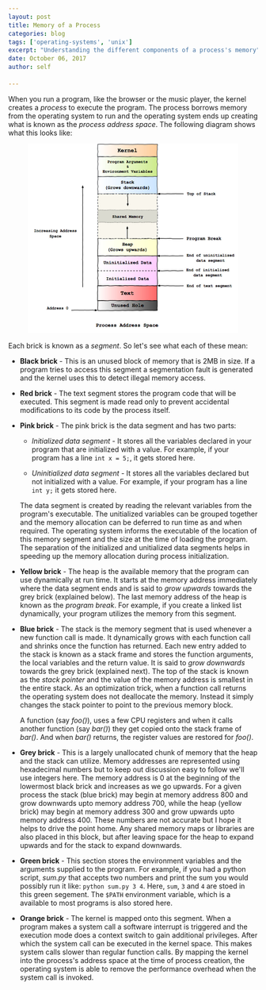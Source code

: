 ```yaml
---
layout: post
title: Memory of a Process
categories: blog
tags: ['operating-systems', 'unix']
excerpt: "Understanding the different components of a process's memory"
date: October 06, 2017
author: self

---
```


When you run a program, like the browser or the music player, the
kernel creates a _process_ to execute the program. The process borrows
memory from the operating system to run and the operating system ends
up creating what is known as the _process address space_. The
following diagram shows what this looks like:

<figure>
	<img src="../../images/memory-allocation/process_address_space.jpg" alt="process_address_space" />
</figure>

Each brick is known as a _segment_. So let's see what each of these
mean:

- **Black brick** - This is an unused block of memory that is 2MB in
  size. If a program tries to access this segment a segmentation fault
  is generated and the kernel uses this to detect illegal memory access.

- **Red brick** - The text segment stores the program code that will
  be executed. This segment is made read only to prevent accidental
  modifications to its code by the process itself.

- **Pink brick** - The pink brick is the data segment and has two
  parts:

  - *Initialized data segment* - It stores all the variables declared
    in your program that are initialized with a value. For example, if
    your program has a line `int x = 5;`, it gets stored here.

  - *Uninitialized data segment* - It stores all the variables
    declared but not initialized with a value. For example, if your
    program has a line `int y;` it gets stored here.

  The data segment is created by reading the relevant variables from
  the program's executable. The unitialized variables can be grouped
  together and the memory allocation can be deferred to run time as and
  when required. The operating system informs the executable of the
  location of this memory segment and the size at the time of loading
  the program. The separation of the initialized and unitialized data
  segments helps in speeding up the memory allocation during process
  initialization.

- **Yellow brick** - The heap is the available memory that the program
  can use dynamically at run time. It starts at the memory address
  immediately where the data segment ends and is said to _grow
  upwards_ towards the grey brick (explained below). The last memory
  address of the heap is known as the _program break_. For example, if
  you create a linked list dynamically, your program utilizes the
  memory from this segment.

- **Blue brick** - The stack is the memory segment that is used
  whenever a new function call is made. It dynamically grows with each
  function call and shrinks once the function has returned. Each new
  entry added to the stack is known as a stack frame and stores the
  function arguments, the local variables and the return value. It is
  said to _grow downwards_ towards the grey brick (explained
  next). The top of the stack is known as the _stack pointer_ and the
  value of the memory address is smallest in the entire stack. As an
  optimization trick, when a function call returns the operating
  system does not deallocate the memory. Instead it simply changes the
  stack pointer to point to the previous memory block.

  A function (say _foo()_), uses a few CPU registers and when it calls
  another function (say _bar()_) they get copied onto the stack frame
  of _bar()_. And when _bar()_ returns, the register values are
  restored for _foo()_.

- **Grey brick** - This is a largely unallocated chunk of memory that
  the heap and the stack can utilize. Memory addresses are represented
  using hexadecimal numbers but to keep out discussion easy to follow
  we'll use integers here. The memory address is 0 at the beginning of
  the lowermost black brick and increases as we go upwards. For a
  given process the stack (blue brick) may begin at memory address 800
  and grow downwards upto memory address 700, while the heap (yellow
  brick) may begin at memory address 300 and grow upwards upto memory
  address 400. These numbers are not accurate but I hope it helps to
  drive the point home. Any shared memory maps or libraries are also
  placed in this block, but after leaving space for the heap to expand
  upwards and for the stack to expand downwards.

- **Green brick** - This section stores the environment variables and
  the arguments supplied to the program. For example, if you had a
  python script, _sum.py_ that accepts two numbers and print the sum
  you would possibly run it like: `python sum.py 3 4`. Here, `sum`,
  `3` and `4` are stoed in this green segement. The `$PATH`
  environment variable, which is a available to most programs is also
  stored here.

- **Orange brick** - The kernel is mapped onto this segment. When a
  program makes a system call a software interrupt is triggered and
  the execution mode does a context switch to gain additional
  privileges. After which the system call can be executed in the
  kernel space. This makes system calls slower than regular function
  calls. By mapping the kernel into the process's address space at the
  time of process creation, the operating system is able to remove the
  performance overhead when the system call is invoked.
